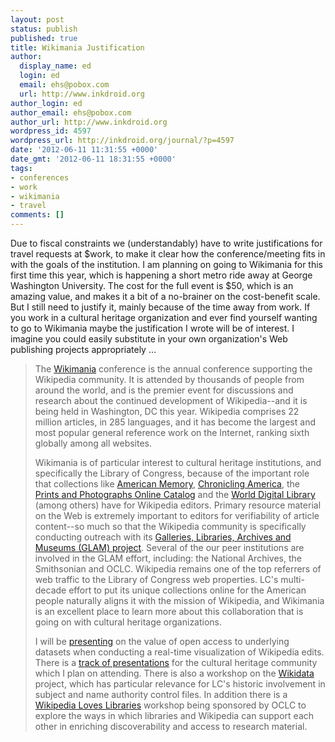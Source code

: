 ```yaml
---
layout: post
status: publish
published: true
title: Wikimania Justification
author:
  display_name: ed
  login: ed
  email: ehs@pobox.com
  url: http://www.inkdroid.org
author_login: ed
author_email: ehs@pobox.com
author_url: http://www.inkdroid.org
wordpress_id: 4597
wordpress_url: http://inkdroid.org/journal/?p=4597
date: '2012-06-11 11:31:55 +0000'
date_gmt: '2012-06-11 18:31:55 +0000'
tags:
- conferences
- work
- wikimania
- travel
comments: []
---
```

<p>Due to fiscal constraints we (understandably) have to write justifications for travel requests at $work, to make it clear how the conference/meeting fits in with the goals of the institution. I am planning on going to Wikimania for this first time this year, which is happening a short metro ride away at George Washington University. The cost for the full event is $50, which is an amazing value, and makes it a bit of a no-brainer on the cost-benefit scale. But I still need to justify it, mainly because of the time away from work. If you work in a cultural heritage organization and ever find yourself wanting to go to Wikimania maybe the justification I wrote will be of interest. I imagine you could easily substitute in your own organization's Web publishing projects appropriately ...</p>
<blockquote><p>
The <a href="http://wikimania2012.wikimedia.org/wiki/Main_Page">Wikimania</a> conference is the annual conference supporting the Wikipedia community. It is attended by thousands of people from around the world, and is the premier event for discussions and research about the continued development of Wikipedia--and it is being held in Washington, DC this year. Wikipedia comprises 22 million articles, in 285 languages, and it has become the largest and most popular general reference work on the Internet, ranking sixth globally among all websites. </p>
<p>Wikimania is of particular interest to cultural heritage institutions, and specifically the Library of Congress, because of the important role that collections like <a href="http://memory.loc.gov">American Memory</a>, <a href="http://chroniclingamerica.loc.gov">Chronicling America</a>, the <a href="http://www.loc.gov/pictures/">Prints and Photographs Online Catalog</a> and the <a href="http://www.wdl.org">World Digital Library</a> (among others) have for Wikipedia editors. Primary resource material on the Web is extremely important to editors for verifiability of article content--so much so that the Wikipedia community is specifically conducting outreach with its <a href="http://en.wikipedia.org/wiki/Wikipedia:GLAM">Galleries, Libraries, Archives and Museums (GLAM) project</a>. Several of the our peer institutions are involved in the GLAM effort, including: the National Archives, the Smithsonian and OCLC. Wikipedia remains one of the top referrers of web traffic to the Library of Congress web properties. LC's multi-decade effort to put its unique collections online for the American people naturally aligns it with the mission of Wikipedia, and Wikimania is an excellent place to learn more about this collaboration that is going on with cultural heritage organizations.</p>
<p>I will be <a href="http://wikimania2012.wikimedia.org/wiki/Submissions/Wikistream ">presenting</a> on the value of open access to underlying datasets when conducting a real-time visualization of Wikipedia edits. There is a <a href="http://wikimania2012.wikimedia.org/wiki/Schedule">track of presentations</a> for the cultural heritage community which I plan on attending. There is also a workshop on the <a href="http://meta.wikimedia.org/wiki/Wikidata">Wikidata</a> project, which has particular relevance for LC's historic involvement in subject and name authority control files. In addition there is a <a href="http://en.wikipedia.org/wiki/Wikipedia:Wikipedia_Loves_Libraries">Wikipedia Loves Libraries</a> workshop being sponsored by OCLC to explore the ways in which libraries and Wikipedia can support each other in enriching discoverability and access to research material.
</p></blockquote>
